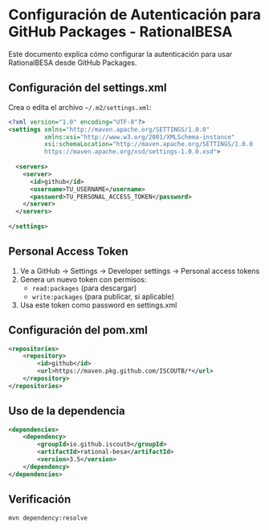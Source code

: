 # Configuración de Autenticación para GitHub Packages - RationalBESA

Este documento explica cómo configurar la autenticación para usar RationalBESA desde GitHub Packages.

## Configuración del settings.xml

Crea o edita el archivo `~/.m2/settings.xml`:

```xml
<?xml version="1.0" encoding="UTF-8"?>
<settings xmlns="http://maven.apache.org/SETTINGS/1.0.0"
          xmlns:xsi="http://www.w3.org/2001/XMLSchema-instance"
          xsi:schemaLocation="http://maven.apache.org/SETTINGS/1.0.0 
          https://maven.apache.org/xsd/settings-1.0.0.xsd">
  
  <servers>
    <server>
      <id>github</id>
      <username>TU_USERNAME</username>
      <password>TU_PERSONAL_ACCESS_TOKEN</password>
    </server>
  </servers>
  
</settings>
```

## Personal Access Token

1. Ve a GitHub → Settings → Developer settings → Personal access tokens
2. Genera un nuevo token con permisos:
   - `read:packages` (para descargar)
   - `write:packages` (para publicar, si aplicable)
3. Usa este token como password en settings.xml

## Configuración del pom.xml

```xml
<repositories>
    <repository>
        <id>github</id>
        <url>https://maven.pkg.github.com/ISCOUTB/*</url>
    </repository>
</repositories>
```

## Uso de la dependencia

```xml
<dependencies>
    <dependency>
        <groupId>io.github.iscoutb</groupId>
        <artifactId>rational-besa</artifactId>
        <version>3.5</version>
    </dependency>
</dependencies>
```

## Verificación

```bash
mvn dependency:resolve
```
